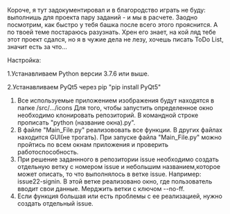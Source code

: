 Короче, я тут задокументировал и в благородство играть не буду: выполнишь для проекта пару заданий - и мы в расчете. Заодно посмотрим, как быстро у тебя башка после всего этого прояснится. А по твоей теме постараюсь разузнать. Хрен его знает, на кой ляд тебе этот проект сдался, но я в чужие дела не лезу, хочешь писать ToDo List, значит есть за что...

Настройка:

1.Устанавливаем Python версии 3.7.6 или выше. 

2.Устанавливаем PyQt5 через pip "pip install PyQt5"
1. Все используемые приложением изображения будут находятся в папке /src/.../icons
Для того, чтобы запустить определенное окно необходимо клонировать репозиторий. В командной строке
прописать "python (название окна).py".
2. В файле "Main_File.py" реализововать все функции. В других файлах находится GUI(не трогать). При запуске файла "Main_File.py" можно пройтись по всем окнам приложения и проверить работоспособность.
3. При решение заданнного в репозитории issue необходимо создать отдельную ветку с номером issue и 
небольшим названием,которое может описать, то что выполнялось в ветке issue. Например: 
issue22-signin. В этой ветке реализовано окно, где пользователь вводит свои данные. 
Мерджить ветки с ключом --no-ff.
4. Если функция большая или есть проблемы с ее реализацией, нужно создать отдельный issue.
